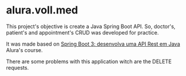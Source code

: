 # alura.voll.med

This project's objective is create a Java Spring Boot API. So, doctor's, patient's and appointment's CRUD was developed for practice.

It was made based on [Spring Boot 3: desenvolva uma API Rest em Java](https://www.alura.com.br/curso-online-spring-boot-3-desenvolva-api-rest-java) Alura's course.

There are some problems with this application witch are the DELETE requests.
